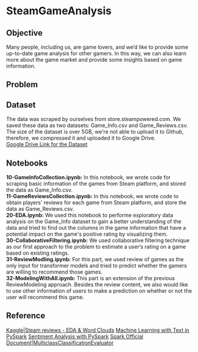 # SteamGameAnalysis

## Objective
Many people, including us, are game lovers, and we’d like to provide some up-to-date game analysis for other gamers. In this way, we can also learn more about the game market and provide some insights based on game information.

## Problem

      
## Dataset
The data was scraped by ourselves from store.steampowered.com. We saved these data as two datasets: Game_Info.csv and Game_Reviews.csv.
The size of the dataset is over 5GB, we're not able to upload it to Github, therefore, we compressed it and uploaded it to Google Drive.           
[Google Drive Link for the Dataset](https://drive.google.com/file/d/10RXDC5JDqxg8b_qw6K8kK11QxC4madZ9/view?usp=sharing)

## Notebooks
**10-GameInfoCollection.ipynb:** In this notebook, we wrote code for scraping basic information of the games from Steam platform, and stored the data as Game_Info.csv.        
**11-GameReviewsCollection.ipynb:** In this notebook, we wrote code to obtain players' reviews for each game from Steam platform, and store the data as Game_Reviews.csv.     
**20-EDA.ipynb:** We used this notebook to performe exploratory data analysis on the Game_Info dataset to gain a better understanding of the data and tried to find out the columns in the game information that have a potential impact on the game's positive rating by visualizing them.      
**30-CollaborativeFiltering.ipynb:** We used collaborative filtering technique as our first approach to the problem to estimate a user’s rating on a game based on existing ratings.       
**31-ReviewModling.ipynb:** For this part, we used review of games as the only input for transformer models and tried to predict whether the gamers are willing to recommend those games.      
**32-ModelingWithAll.ipynb:** This part is an extension of the previous ReviewModeling approach. Besides the review content, we also would like to use other information of users to make a prediction on whether or not the user will recommend this game.        

## Reference
[Kaggle|Steam reviews - EDA & Word Clouds](https://www.kaggle.com/code/pegahpooya/steam-reviews-eda-word-clouds)
[Machine Learning with Text in PySpark](https://datascience-enthusiast.com/Python/PySpark_ML_with_Text_part1.html)
[Sentiment Analysis with PySpark](https://towardsdatascience.com/sentiment-analysis-with-pyspark-bc8e83f80c35)
[Spark Official Document|MulticlassClassificationEvaluator](https://spark.apache.org/docs/latest/api/python/reference/api/pyspark.ml.evaluation.MulticlassClassificationEvaluator.html)
